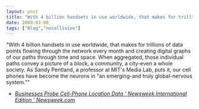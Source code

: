 ```yaml
---
layout: post
title: "With 4 billion handsets in use worldwide, that makes for trillions of data points flowing through..."
date: 2009-03-08
tags: ["Blog","nocollision"]
---
```


"With 4 billion handsets in use worldwide, that makes for trillions of data points flowing through the network every month and creating digital graphs of our paths through time and space. When aggregated, those individual paths convey a picture of a block, a community, a city-even a whole society. As Sandy Pentland, a professor at MIT's Media Lab, puts it, our cell phones have become the neurons in "an emerging-and truly global-nervous system.""  

 - _[Businesses Probe Cell-Phone Location Data ' Newsweek International Edition ' Newsweek.com](http://www.newsweek.com/id/186970)_